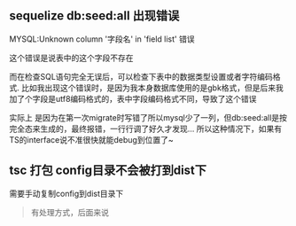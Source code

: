 ## sequelize db:seed:all 出现错误

MYSQL:Unknown column '字段名' in 'field list' 错误

这个错误是说表中的这个字段不存在

而在检查SQL语句完全无误后，可以检查下表中的数据类型设置或者字符编码格式. 比如我出现这个错误时，是因为我本身数据库使用的是gbk格式，但是后来我加了个字段是utf8编码格式的，表中字段编码格式不同，导致了这个错误

实际上 是因为在第一次migrate时写错了所以mysql少了一列，但db:seed:all是按完全态来生成的，最终报错，一行行调了好久才发现… 所以这种情况下，如果有TS的interface说不准很快就能debug到位置了~

## tsc 打包 config目录不会被打到dist下

需要手动复制config到dist目录下

> 有处理方式，后面来说
